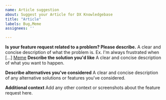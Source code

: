 ```yaml
---
name: Article suggestion
about: Suggest your Article for DX Knowledgebase
title: "Article"
labels: Bug,Meme
assignees: ''

---
```


**Is your feature request related to a problem? Please describe.**
A clear and concise description of what the problem is. Ex. I'm always frustrated when [...]
[Meme](README.md)
**Describe the solution you'd like**
A clear and concise description of what you want to happen.

**Describe alternatives you've considered**
A clear and concise description of any alternative solutions or features you've considered.

**Additional context**
Add any other context or screenshots about the feature request here.
